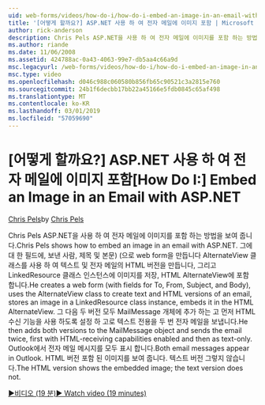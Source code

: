 ```yaml
---
uid: web-forms/videos/how-do-i/how-do-i-embed-an-image-in-an-email-with-aspnet
title: '[어떻게 할까요?] ASP.NET 사용 하 여 전자 메일에 이미지 포함 | Microsoft Docs'
author: rick-anderson
description: Chris Pels ASP.NET을 사용 하 여 전자 메일에 이미지를 포함 하는 방법을 보여 줍니다. 그 (에 대 한 필드에, 보낸 사람, 제목 및 본문)으로 web form을 만듭니다, 그리고 AlternateView를 사용 하는 중...
ms.author: riande
ms.date: 11/06/2008
ms.assetid: 424788ac-0a43-4063-99e7-db5aa4c66a9d
msc.legacyurl: /web-forms/videos/how-do-i/how-do-i-embed-an-image-in-an-email-with-aspnet
msc.type: video
ms.openlocfilehash: d046c988c060580b856fb65c90521c3a2815e760
ms.sourcegitcommit: 24b1f6decbb17bb22a45166e5fdb0845c65af498
ms.translationtype: MT
ms.contentlocale: ko-KR
ms.lasthandoff: 03/01/2019
ms.locfileid: "57059690"
---
```

<a name="how-do-i-embed-an-image-in-an-email-with-aspnet"></a><span data-ttu-id="f2756-104">[어떻게 할까요?] ASP.NET 사용 하 여 전자 메일에 이미지 포함</span><span class="sxs-lookup"><span data-stu-id="f2756-104">[How Do I:] Embed an Image in an Email with ASP.NET</span></span>
====================
<span data-ttu-id="f2756-105">[Chris Pels](https://twitter.com/chrispels)</span><span class="sxs-lookup"><span data-stu-id="f2756-105">by [Chris Pels](https://twitter.com/chrispels)</span></span>

<span data-ttu-id="f2756-106">Chris Pels ASP.NET을 사용 하 여 전자 메일에 이미지를 포함 하는 방법을 보여 줍니다.</span><span class="sxs-lookup"><span data-stu-id="f2756-106">Chris Pels shows how to embed an image in an email with ASP.NET.</span></span> <span data-ttu-id="f2756-107">그에 대 한 필드에, 보낸 사람, 제목 및 본문) (으로 web form을 만듭니다 AlternateView 클래스를 사용 하 여 텍스트 및 전자 메일의 HTML 버전을 만듭니다, 그리고 LinkedResource 클래스 인스턴스에 이미지를 저장, HTML AlternateView에 포함 합니다.</span><span class="sxs-lookup"><span data-stu-id="f2756-107">He creates a web form (with fields for To, From, Subject, and Body), uses the AlternateView class to create text and HTML versions of an email, stores an image in a LinkedResource class instance, embeds it in the HTML AlternateView.</span></span> <span data-ttu-id="f2756-108">그 다음 두 버전 모두 MailMessage 개체에 추가 하는 고 먼저 HTML 수신 기능을 사용 하도록 설정 하 고로 텍스트 전용을 두 번 전자 메일을 보냅니다.</span><span class="sxs-lookup"><span data-stu-id="f2756-108">He then adds both versions to the MailMessage object and sends the email twice, first with HTML-receiving capabilities enabled and then as text-only.</span></span> <span data-ttu-id="f2756-109">Outlook에서 전자 메일 메시지를 모두 표시 합니다.</span><span class="sxs-lookup"><span data-stu-id="f2756-109">Both email messages appear in Outlook.</span></span> <span data-ttu-id="f2756-110">HTML 버전 포함 된 이미지를 보여 줍니다. 텍스트 버전 그렇지 않습니다.</span><span class="sxs-lookup"><span data-stu-id="f2756-110">The HTML version shows the embedded image; the text version does not.</span></span>

[<span data-ttu-id="f2756-111">&#9654;비디오 (19 분)</span><span class="sxs-lookup"><span data-stu-id="f2756-111">&#9654; Watch video (19 minutes)</span></span>](https://channel9.msdn.com/Blogs/ASP-NET-Site-Videos/how-do-i-embed-an-image-in-an-email-with-aspnet)
